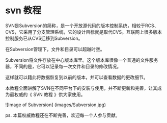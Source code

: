 svn 教程
========
SVN是Subversion的简称，是一个开放源代码的版本控制系统，相较于RCS、CVS，它采用了分支管理系统，它的设计目标就是取代CVS。互联网上很多版本控制服务已从CVS迁移到Subversion。

在Subversion管理下，文件和目录可以超越时空。

Subversion将文件存放在中心版本库里。这个版本库很像一个普通的文件服务器，不同的是，它可以记录每一次文件和目录的修改情况。

这样就可以籍此将数据恢复到以前的版本，并可以查看数据的更改细节。

本教程全面讲解了SVN在不同平台下的安装与使用，并不断更新和完善，让其成为最权威的《 SVN 教程 》供大家使用。

![Image of Subversion]
(images/Subversion.jpg)

ps. 本篇权威教程还在不断完善，欢迎每一个人参与贡献。
